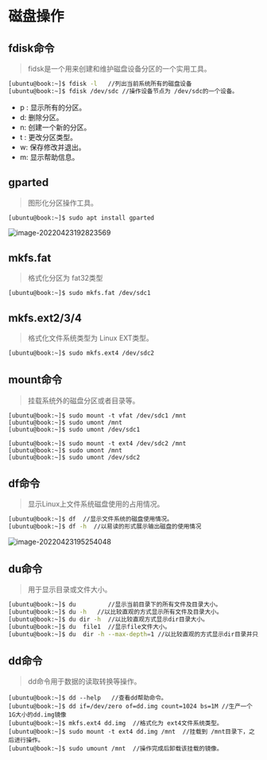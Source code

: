 # 磁盘操作



## fdisk命令

> fidsk是一个用来创建和维护磁盘设备分区的一个实用工具。

```bash
[ubuntu@book:~]$ fdisk -l   //列出当前系统所有的磁盘设备
[ubuntu@book:~]$ fdisk /dev/sdc //操作设备节点为 /dev/sdc的一个设备。
```

* p : 显示所有的分区。
* d: 删除分区。
* n: 创建一个新的分区。
* t : 更改分区类型。
* w: 保存修改并退出。
* m: 显示帮助信息。





## gparted

> 图形化分区操作工具。

```bash
[ubuntu@book:~]$ sudo apt install gparted
```

![image-20220423192823569](C:\Users\livel\Desktop\Linux常用命令.assets\image-20220423192823569-16507133054645.png)



## mkfs.fat

> 格式化分区为 fat32类型

```bash
[ubuntu@book:~]$ sudo mkfs.fat /dev/sdc1
```



## mkfs.ext2/3/4

> 格式化文件系统类型为 Linux EXT类型。

```bash
[ubuntu@book:~]$ sudo mkfs.ext4 /dev/sdc2
```



## mount命令

> 挂载系统外的磁盘分区或者目录等。

```ba
[ubuntu@book:~]$ sudo mount -t vfat /dev/sdc1 /mnt 
[ubuntu@book:~]$ sudo umont /mnt 
[ubuntu@book:~]$ sudo umont /dev/sdc1

[ubuntu@book:~]$ sudo mount -t ext4 /dev/sdc2 /mnt 
[ubuntu@book:~]$ sudo umont /mnt 
[ubuntu@book:~]$ sudo umont /dev/sdc2
```



## df命令

> 显示Linux上文件系统磁盘使用的占用情况。

```bash
[ubuntu@book:~]$ df  //显示文件系统的磁盘使用情况。
[ubuntu@book:~]$ df -h  //以易读的形式展示输出磁盘的使用情况
```

![image-20220423195254048](C:\Users\livel\Desktop\Linux常用命令.assets\image-20220423195254048.png)



## du命令

> 用于显示目录或文件大小。

```bash
[ubuntu@book:~]$ du 		//显示当前目录下的所有文件及目录大小。
[ubuntu@book:~]$ du -h   //以比较直观的方式显示所有文件及目录大小。
[ubuntu@book:~]$ du dir -h  //以比较直观方式显示dir目录大小。
[ubuntu@book:~]$ du  file1  //显示file文件大小。
[ubuntu@book:~]$ du  dir -h --max-depth=1 //以比较直观的方式显示dir目录并只显示目录深度为1级。
```



## dd命令

> dd命令用于数据的读取转换等操作。

```ba
[ubuntu@book:~]$ dd --help   //查看dd帮助命令。
[ubuntu@book:~]$ dd if=/dev/zero of=dd.img count=1024 bs=1M //生产一个1G大小的dd.img镜像
[ubuntu@book:~]$ mkfs.ext4 dd.img  //格式化为 ext4文件系统类型。
[ubuntu@book:~]$ sudo mount -t ext4 dd.img /mnt  //挂载到 /mnt目录下，之后进行操作。
[ubuntu@book:~]$ sudo umount /mnt  //操作完成后卸载该挂载的镜像。
```
